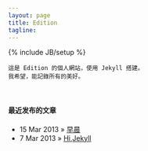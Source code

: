 ```yaml
---
layout: page
title: Edition
tagline: 
---
```

{% include JB/setup %}

    這是 Edition 的個人網站，使用 Jekyll 搭建。
    我希望，能記錄所有的美好。

</br>

#### 最近发布的文章 ####

* 15 Mar 2013 » [早晨](http://edition.github.com/2013/03/15/%E6%97%A9%E6%99%A8/)
* 7 Mar 2013 » [Hi,Jekyll](http://edition.github.com/2013/03/07/Hi-Jekyll/)
